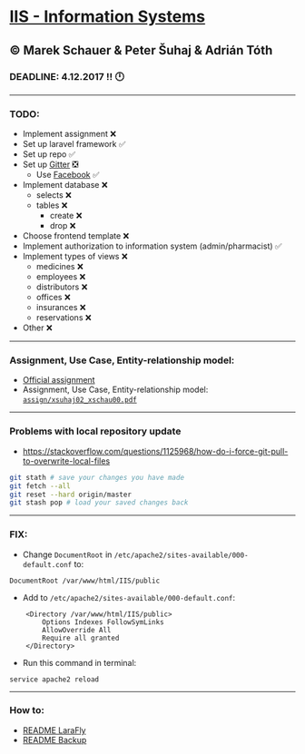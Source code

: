 # [IIS - Information Systems](https://www.fit.vutbr.cz/study/courses/index.php.en?id=12157)
## © Marek Schauer & Peter Šuhaj & Adrián Tóth
### DEADLINE: 4.12.2017 :bangbang: :clock12:


---


### TODO:
* Implement assignment :x:
* Set up laravel framework :white_check_mark:
* Set up repo :white_check_mark:
* Set up [Gitter](https://gitter.im/) :negative_squared_cross_mark:
    * Use [Facebook](https://www.facebook.com/) :white_check_mark:
* Implement database :x:
	* selects :x:
	* tables :x:
		* create :x:
		* drop :x:
* Choose frontend template :x:
* Implement authorization to information system (admin/pharmacist) :white_check_mark:
* Implement types of views :x:
	* medicines :x:
	* employees :x:
	* distributors :x:
	* offices :x:
	* insurances :x:
	* reservations :x:
* Other :x:


---


### Assignment, Use Case, Entity-relationship model:

* [Official assignment](https://www.fit.vutbr.cz/study/courses/IIS/private/projekt/.cs)
* Assignment, Use Case, Entity-relationship model: [`assign/xsuhaj02_xschau00.pdf`](https://github.com/europ/VUTBR-FIT-IIS/blob/master/assign/xsuhaj02_xschau00.pdf)


---


### Problems with local repository update

* https://stackoverflow.com/questions/1125968/how-do-i-force-git-pull-to-overwrite-local-files
```sh
git stath # save your changes you have made
git fetch --all
git reset --hard origin/master
git stash pop # load your saved changes back
```


---


### FIX:
* Change `DocumentRoot` in `/etc/apache2/sites-available/000-default.conf` to:
```
DocumentRoot /var/www/html/IIS/public
```

* Add to `/etc/apache2/sites-available/000-default.conf`:
```
	<Directory /var/www/html/IIS/public>
		Options Indexes FollowSymLinks
		AllowOverride All
		Require all granted
	</Directory>
```


* Run this command in terminal:
```
service apache2 reload
```


---


### How to:
* [README LaraFly](https://github.com/europ/VUTBR-FIT-IIS/blob/master/README-LaraFly.md)
* [README Backup](https://github.com/europ/VUTBR-FIT-IIS/blob/master/backup/README-backup.md)
